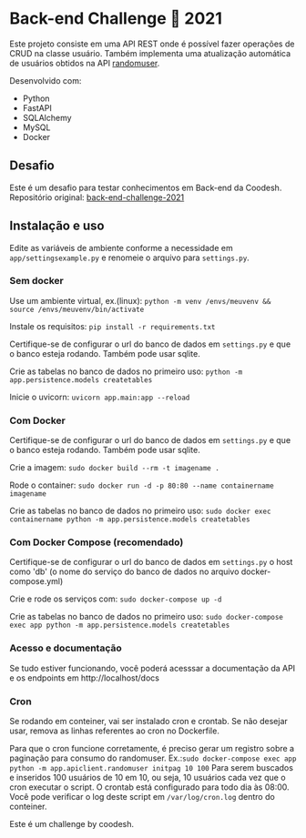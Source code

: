 # Back-end Challenge 🏅 2021

Este projeto consiste em uma API REST onde é possível fazer operações de CRUD na classe usuário. Também implementa uma atualização automática de usuários obtidos na API [randomuser](https://randomuser.me/).

Desenvolvido com:
 * Python
 * FastAPI
 * SQLAlchemy
 * MySQL
 * Docker

## Desafio
Este é um desafio para testar conhecimentos em Back-end da Coodesh.
Repositório original: [back-end-challenge-2021](https://lab.coodesh.com/public-challenges/back-end-challenge-2021.git)



## Instalação e uso
Edite as variáveis de ambiente conforme a necessidade em `app/settingsexample.py` e renomeie o arquivo para `settings.py`.
  ### Sem docker
  Use um ambiente virtual, ex.(linux):
  `python -m venv /envs/meuvenv && source /envs/meuvenv/bin/activate`
  
  Instale os requisitos:
  `pip install -r requirements.txt`

  Certifique-se de configurar o url do banco de dados em `settings.py` e que o banco esteja rodando. Também pode usar sqlite.

  Crie as tabelas no banco de dados no primeiro uso:
  `python -m app.persistence.models createtables`

  Inicie o uvicorn:
  `uvicorn app.main:app --reload`

  ### Com Docker
  Certifique-se de configurar o url do banco de dados em `settings.py` e que o banco esteja rodando. Também pode usar sqlite.
  
  Crie a imagem:
  `sudo docker build --rm -t imagename .`

  Rode o container:
  `sudo docker run -d -p 80:80 --name containername imagename`

  Crie as tabelas no banco de dados no primeiro uso:
  `sudo docker exec containername python -m app.persistence.models createtables`

  ### Com Docker Compose (recomendado)
  Certifique-se de configurar o url do banco de dados em `settings.py` o host como 'db' (o nome do serviço do banco de dados no arquivo docker-compose.yml)
  
  Crie e rode os serviços com:
  `sudo docker-compose up -d`

  Crie as tabelas no banco de dados no primeiro uso:
  `sudo docker-compose exec app python -m app.persistence.models createtables`

  ### Acesso e documentação
  Se tudo estiver funcionando, você poderá acesssar a documentação da API e os endpoints em http://localhost/docs 

  ### Cron
  Se rodando em conteiner, vai ser instalado cron e crontab. Se não desejar usar, remova as linhas referentes ao cron no Dockerfile.
  
  Para que o cron funcione corretamente, é preciso gerar um registro sobre a paginação para consumo do randomuser.
  Ex.:`sudo docker-compose exec app python -m app.apiclient.randomuser initpag 10 100`
  Para serem buscados e inseridos 100 usuários de 10 em 10, ou seja, 10 usuários cada vez que o cron executar o script.
  O crontab está configurado para todo dia às 08:00.
  Você pode verificar o log deste script em `/var/log/cron.log` dentro do conteiner.


Este é um challenge by coodesh.